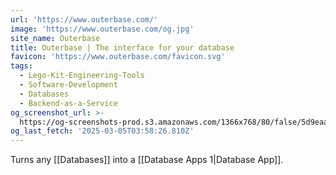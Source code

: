 ```yaml
---
url: 'https://www.outerbase.com/'
image: 'https://www.outerbase.com/og.jpg'
site_name: Outerbase
title: Outerbase | The interface for your database
favicon: 'https://www.outerbase.com/favicon.svg'
tags:
  - Lego-Kit-Engineering-Tools
  - Software-Development
  - Databases
  - Backend-as-a-Service
og_screenshot_url: >-
  https://og-screenshots-prod.s3.amazonaws.com/1366x768/80/false/5d9eaac8176dba0e74db0cba41455980f16325edfa25d7485ea422b2fa552e2d.jpeg
og_last_fetch: '2025-03-05T03:58:26.810Z'
---
```

Turns any [[Databases]] into a [[Database Apps 1|Database App]].



